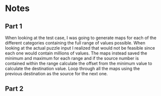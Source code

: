 # Notes

## Part 1

When looking at the test case, I was going to generate maps for each of the different categories containing the full range of values possible. When looking at the actual puzzle input I realized that would not be feasible since each one would contain millions of values. The maps instead saved the minimum and maximum for each range and if the source number is contained within the range calculate the offset from the minimum value to calculate the destination value. Loop through all the maps using the previous destination as the source for the next one.

## Part 2
